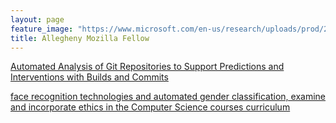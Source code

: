 ```yaml
---
layout: page
feature_image: "https://www.microsoft.com/en-us/research/uploads/prod/2019/11/Area_IconHeader_Intell_AI-ML_11_2019_1920x720.png"
title: Allegheny Mozilla Fellow
---
```


[Automated Analysis of Git Repositories to Support Predictions and Interventions with Builds and Commits](https://github.com/CommittedTeam/CommitCanvas)

[face recognition technologies and automated gender classification, examine and incorporate ethics in the Computer Science courses curriculum](https://csethics.allegheny.edu/bias-in-automated-face-recognition)



